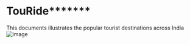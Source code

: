 # **************************TouRide*********************************

This documents illustrates the popular tourist destinations across India
![image](https://user-images.githubusercontent.com/64021665/114019936-a1a94300-988c-11eb-9fce-b76fb2a31ab2.png)
